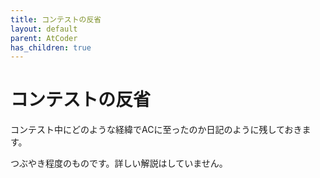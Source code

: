 ```yaml
---
title: コンテストの反省
layout: default
parent: AtCoder
has_children: true 
---
```


# コンテストの反省
コンテスト中にどのような経緯でACに至ったのか日記のように残しておきます。

つぶやき程度のものです。詳しい解説はしていません。